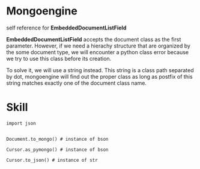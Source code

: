 # Mongoengine


self reference for **EmbeddedDocumentListField**

**EmbeddedDocumentListField** accepts the document class as the first
parameter. However, if we need a hierachy structure that are organized
by the some document type, we will encounter a python class error because
we try to use this class before its creation.

To solve it, we will use a string instead. This string is a class path
separated by dot, mongoengine will find out the proper class as long as
postfix of this string matches exactly one of the document class name.




# Skill

```
import json


Document.to_mongo() # instance of bson

Cursor.as_pymongo() # instance of bson

Cursor.to_json() # instance of str


```

